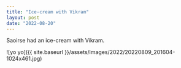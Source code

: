 ```yaml
---
title: "Ice-cream with Vikram"
layout: post
date: "2022-08-20"
---
```


Saoirse had an ice-cream with Vikram.

![yo yo]({{ site.baseurl }}/assets/images/2022/20220809_201604-1024x461.jpg)

